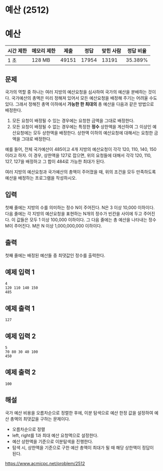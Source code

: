 # 예산 (2512)

# 예산

| 시간 제한 | 메모리 제한 | 제출 | 정답 | 맞힌 사람 | 정답 비율 |
| --- | --- | --- | --- | --- | --- |
| 1 초 | 128 MB | 49151 | 17954 | 13191 | 35.389% |

## 문제

국가의 역할 중 하나는 여러 지방의 예산요청을 심사하여 국가의 예산을 분배하는 것이다. 국가예산의 총액은 미리 정해져 있어서 모든 예산요청을 배정해 주기는 어려울 수도 있다. 그래서 정해진 총액 이하에서 **가능한 한 최대의** 총 예산을 다음과 같은 방법으로 배정한다.

1. 모든 요청이 배정될 수 있는 경우에는 요청한 금액을 그대로 배정한다.
2. 모든 요청이 배정될 수 없는 경우에는 특정한 **정수** 상한액을 계산하여 그 이상인 예산요청에는 모두 상한액을 배정한다. 상한액 이하의 예산요청에 대해서는 요청한 금액을 그대로 배정한다.

예를 들어, 전체 국가예산이 485이고 4개 지방의 예산요청이 각각 120, 110, 140, 150이라고 하자. 이 경우, 상한액을 127로 잡으면, 위의 요청들에 대해서 각각 120, 110, 127, 127을 배정하고 그 합이 484로 가능한 최대가 된다.

여러 지방의 예산요청과 국가예산의 총액이 주어졌을 때, 위의 조건을 모두 만족하도록 예산을 배정하는 프로그램을 작성하시오.

## 입력

첫째 줄에는 지방의 수를 의미하는 정수 N이 주어진다. N은 3 이상 10,000 이하이다. 다음 줄에는 각 지방의 예산요청을 표현하는 N개의 정수가 빈칸을 사이에 두고 주어진다. 이 값들은 모두 1 이상 100,000 이하이다. 그 다음 줄에는 총 예산을 나타내는 정수 M이 주어진다. M은 N 이상 1,000,000,000 이하이다.

## 출력

첫째 줄에는 배정된 예산들 중 최댓값인 정수를 출력한다.

## 예제 입력 1

```
4
120 110 140 150
485

```

## 예제 출력 1

```
127

```

## 예제 입력 2

```
5
70 80 30 40 100
450

```

## 예제 출력 2

```
100
```

## 해설

국가 예산 비용을 오름차순으로 정렬한 후에, 이분 탐색으로 예산 한정 값을 설정하여 예산 총액의 최댓값을 구하는 문제이다.

- 오름차순으로 정렬
- left, right를 1과 최대 예산 요청액으로 설정한다.
- 예산 상한액을 기준으로 이분탐색을 진행한다.
- 탐색 시, 상한액을 기준으로 구한 예산 총액이 최대가 될 때 해당 상한액이 정답이 된다.


https://www.acmicpc.net/problem/2512
